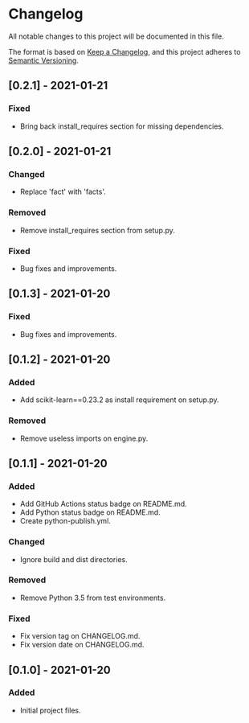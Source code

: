 # Changelog

All notable changes to this project will be documented in this file.

The format is based on [Keep a Changelog](https://keepachangelog.com/en/1.0.0/),
and this project adheres to [Semantic Versioning](https://semver.org/spec/v2.0.0.html).

## [0.2.1] - 2021-01-21

### Fixed

-   Bring back install_requires section for missing dependencies.

## [0.2.0] - 2021-01-21

### Changed

-   Replace 'fact' with 'facts'.

### Removed

-   Remove install_requires section from setup.py.

### Fixed

-   Bug fixes and improvements.

## [0.1.3] - 2021-01-20

### Fixed

-   Bug fixes and improvements.

## [0.1.2] - 2021-01-20

### Added

-   Add scikit-learn==0.23.2 as install requirement on setup.py.

### Removed

-   Remove useless imports on engine.py.

## [0.1.1] - 2021-01-20

### Added

-   Add GitHub Actions status badge on README.md.
-   Add Python status badge on README.md.
-   Create python-publish.yml.

### Changed

-   Ignore build and dist directories.

### Removed

-   Remove Python 3.5 from test environments.

### Fixed

-   Fix version tag on CHANGELOG.md.
-   Fix version date on CHANGELOG.md.

## [0.1.0] - 2021-01-20

### Added

-   Initial project files.
